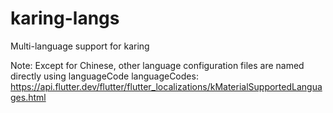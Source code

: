 # karing-langs
Multi-language support for karing

Note: Except for Chinese, other language configuration files are named directly using languageCode
      languageCodes: https://api.flutter.dev/flutter/flutter_localizations/kMaterialSupportedLanguages.html 
